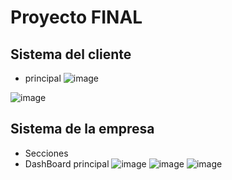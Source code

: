 # Proyecto FINAL
## Sistema del cliente
- principal
![image](https://github.com/user-attachments/assets/1d5f8bdf-992d-4385-8a37-9d7bcebeba58)

![image](https://github.com/user-attachments/assets/19ef6d04-b5a5-41c6-853a-a9d9a5d6980f)

## Sistema de la empresa
- Secciones
- DashBoard principal
![image](https://github.com/user-attachments/assets/6b470f1f-ec2f-43f6-b381-fb1bba12d64f)
![image](https://github.com/user-attachments/assets/ddcb4107-8005-4d1d-8e67-bcf2c65ffc69)
![image](https://github.com/user-attachments/assets/9f4fc703-c049-4fe4-b0bf-811d68185a7c)
